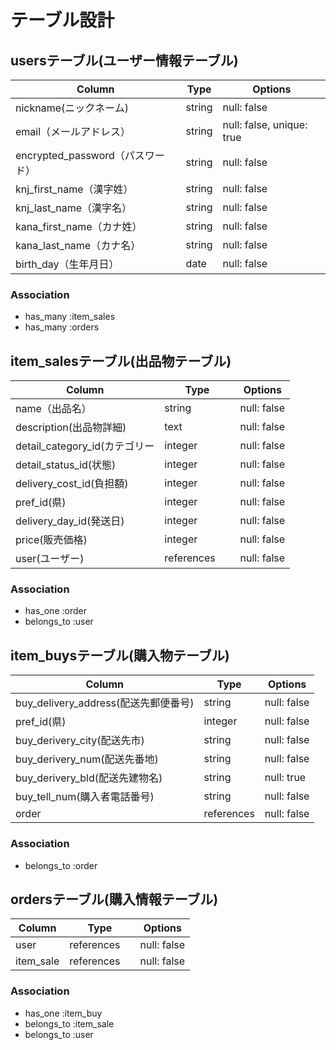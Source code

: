 # テーブル設計

## usersテーブル(ユーザー情報テーブル)
| Column                               | Type    | Options     |
| -------------------------            | ------- | ----------- |
| nickname(ニックネーム)                 | string  | null: false |
| email（メールアドレス）          　　　  | string  | null: false, unique: true |
| encrypted_password（パスワード）       | string  | null: false |
| knj_first_name（漢字姓）              | string  | null: false |
| knj_last_name（漢字名）               | string  | null: false |
| kana_first_name（カナ姓）             | string    | null: false |
| kana_last_name（カナ名）              | string  | null: false |
| birth_day（生年月日）                 | date    | null: false |

### Association
- has_many :item_sales
- has_many :orders

## item_salesテーブル(出品物テーブル)
| Column                         | Type               | Options     |
| -------------------------      | -------            | ----------- |
| name（出品名）                   | string             | null: false |
| description(出品物詳細)          | text               | null: false |
| detail_category_id(カテゴリー    | integer             | null: false |
| detail_status_id(状態)          | integer             | null: false |
| delivery_cost_id(負担額)        | integer            | null: false |
| pref_id(県)                    | integer            | null: false |
| delivery_day_id(発送日)         | integer             | null: false |
| price(販売価格)              | integer           　　　 | null: false |
| user(ユーザー)              | references        | null: false |

### Association
- has_one :order
- belongs_to :user

## item_buysテーブル(購入物テーブル)
| Column                                   | Type               | Options     |
| -------------------------               | -------            | ----------- |
| buy_delivery_address(配送先郵便番号)      | string             | null: false |
| pref_id(県)                             | integer            | null: false |
| buy_derivery_city(配送先市)              | string             | null: false |
| buy_derivery_num(配送先番地)             | string             | null: false |
| buy_derivery_bld(配送先建物名)            | string             | null: true  |
| buy_tell_num(購入者電話番号)              | string            | null: false |
| order                                  | references    | null: false |

### Association
- belongs_to :order

## ordersテーブル(購入情報テーブル)
| Column                                | Type                  | Options     |
| -------------------------             | -------               | ----------- |
| user                                  | references　    | null: false |
| item_sale                             | references| null: false |

### Association
- has_one :item_buy
- belongs_to :item_sale
- belongs_to :user